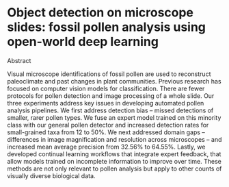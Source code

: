 # Object detection on microscope slides: fossil pollen analysis using open-world deep learning


Abstract

Visual microscope identifications of fossil pollen are used to reconstruct paleoclimate and past changes in plant communities. Previous research has focused on computer vision models for classification. There are fewer protocols for pollen detection and image processing of a whole slide. Our three experiments address key issues in developing automated pollen analysis pipelines. We first address detection bias – missed detections of smaller, rarer pollen types. We fuse an expert model trained on this minority class with our general pollen detector and increased detection rates for small-grained taxa from 12 to 50%. We next addressed domain gaps – differences in image magnification and resolution across microscopes – and increased mean average precision from 32.56% to 64.55%. Lastly, we developed continual learning workflows that integrate expert feedback, that allow models trained on incomplete information
to improve over time. These methods are not only relevant to pollen analysis
but apply to other counts of visually diverse biological data.
